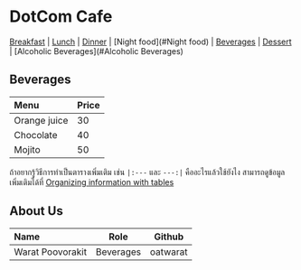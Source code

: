 # DotCom Cafe

[Breakfast](#Breakfast) | [Lunch](#Lunch) | [Dinner](#Dinner) | [Night food](#Night food) | [Beverages](#Beverages) | [Dessert](#Dessert) | [Alcoholic Beverages](#Alcoholic Beverages)

## Beverages 

| Menu                 | Price|
|:-------------------------|----------|
| Orange juice               | 30    |
| Chocolate              |  40     |
| Mojito               | 50      |


ถ้าอยากรู้วิธีการทำเป็นตารางเพิ่มเติม เช่น `|:---` และ `---:|` คืออะไรแล้วใช้ยังไง สามารถดูข้อมูลเพิ่มเติมได้ที่ [Organizing information with tables](https://docs.github.com/en/get-started/writing-on-github/working-with-advanced-formatting/organizing-information-with-tables)   



## About Us

| Name      | Role      | Github          |
|:----------|-----------|-----------------|
| Warat Poovorakit | Beverages | oatwarat |

